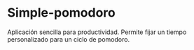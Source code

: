 # Simple-pomodoro
Aplicación sencilla para productividad. Permite fijar un tiempo personalizado para un ciclo de pomodoro.